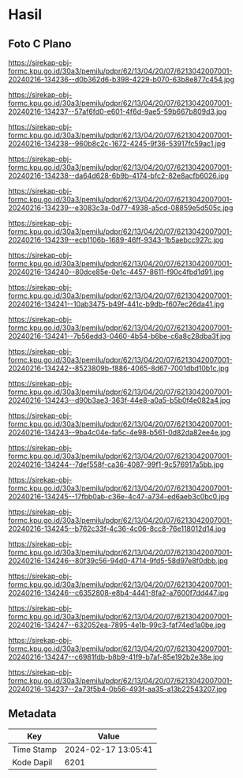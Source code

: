 # Hasil

## Foto C Plano

https://sirekap-obj-formc.kpu.go.id/30a3/pemilu/pdpr/62/13/04/20/07/6213042007001-20240216-134236--d0b362d6-b398-4229-b070-63b8e877c454.jpg

https://sirekap-obj-formc.kpu.go.id/30a3/pemilu/pdpr/62/13/04/20/07/6213042007001-20240216-134237--57af6fd0-e601-4f6d-9ae5-59b667b809d3.jpg

https://sirekap-obj-formc.kpu.go.id/30a3/pemilu/pdpr/62/13/04/20/07/6213042007001-20240216-134238--960b8c2c-1672-4245-9f36-53917fc59ac1.jpg

https://sirekap-obj-formc.kpu.go.id/30a3/pemilu/pdpr/62/13/04/20/07/6213042007001-20240216-134238--da64d628-6b9b-4174-bfc2-82e8acfb6026.jpg

https://sirekap-obj-formc.kpu.go.id/30a3/pemilu/pdpr/62/13/04/20/07/6213042007001-20240216-134239--e3083c3a-0d77-4938-a5cd-08859e5d505c.jpg

https://sirekap-obj-formc.kpu.go.id/30a3/pemilu/pdpr/62/13/04/20/07/6213042007001-20240216-134239--ecb1106b-1689-46ff-9343-1b5aebcc927c.jpg

https://sirekap-obj-formc.kpu.go.id/30a3/pemilu/pdpr/62/13/04/20/07/6213042007001-20240216-134240--80dce85e-0e1c-4457-8611-f90c4fbd1d91.jpg

https://sirekap-obj-formc.kpu.go.id/30a3/pemilu/pdpr/62/13/04/20/07/6213042007001-20240216-134241--10ab3475-b49f-441c-b9db-f607ec26da41.jpg

https://sirekap-obj-formc.kpu.go.id/30a3/pemilu/pdpr/62/13/04/20/07/6213042007001-20240216-134241--7b56edd3-0460-4b54-b6be-c6a8c28dba3f.jpg

https://sirekap-obj-formc.kpu.go.id/30a3/pemilu/pdpr/62/13/04/20/07/6213042007001-20240216-134242--8523809b-f886-4065-8d67-7001dbd10b1c.jpg

https://sirekap-obj-formc.kpu.go.id/30a3/pemilu/pdpr/62/13/04/20/07/6213042007001-20240216-134243--d90b3ae3-363f-44e8-a0a5-b5b0f4e082a4.jpg

https://sirekap-obj-formc.kpu.go.id/30a3/pemilu/pdpr/62/13/04/20/07/6213042007001-20240216-134243--9ba4c04e-fa5c-4e98-b561-0d82da82ee4e.jpg

https://sirekap-obj-formc.kpu.go.id/30a3/pemilu/pdpr/62/13/04/20/07/6213042007001-20240216-134244--7def558f-ca36-4087-99f1-9c576917a5bb.jpg

https://sirekap-obj-formc.kpu.go.id/30a3/pemilu/pdpr/62/13/04/20/07/6213042007001-20240216-134245--17fbb0ab-c36e-4c47-a734-ed6aeb3c0bc0.jpg

https://sirekap-obj-formc.kpu.go.id/30a3/pemilu/pdpr/62/13/04/20/07/6213042007001-20240216-134245--b762c33f-4c36-4c06-8cc8-76e118012d14.jpg

https://sirekap-obj-formc.kpu.go.id/30a3/pemilu/pdpr/62/13/04/20/07/6213042007001-20240216-134246--80f39c56-94d0-4714-9fd5-58d97e8f0dbb.jpg

https://sirekap-obj-formc.kpu.go.id/30a3/pemilu/pdpr/62/13/04/20/07/6213042007001-20240216-134246--c6352808-e8b4-4441-8fa2-a7600f7dd447.jpg

https://sirekap-obj-formc.kpu.go.id/30a3/pemilu/pdpr/62/13/04/20/07/6213042007001-20240216-134247--632052ea-7895-4e1b-99c3-faf74ed1a0be.jpg

https://sirekap-obj-formc.kpu.go.id/30a3/pemilu/pdpr/62/13/04/20/07/6213042007001-20240216-134247--c6981fdb-b8b9-41f9-b7af-85e192b2e38e.jpg

https://sirekap-obj-formc.kpu.go.id/30a3/pemilu/pdpr/62/13/04/20/07/6213042007001-20240216-134237--2a73f5b4-0b56-493f-aa35-a13b22543207.jpg


## Metadata

| Key        | Value               |
| ---------- | ------------------- |
| Time Stamp | 2024-02-17 13:05:41 |
| Kode Dapil | 6201                |



